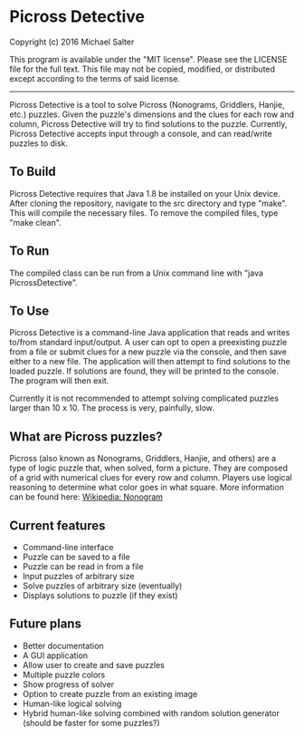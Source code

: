 # Picross Detective

Copyright (c) 2016 Michael Salter

This program is available under the "MIT license". Please see the LICENSE file for the full text.
This file may not be copied, modified, or distributed except according to the terms of said license.

- - -

Picross Detective is a tool to solve Picross (Nonograms, Griddlers, Hanjie, etc.) puzzles. Given the puzzle's dimensions and the clues for each row and column, Picross Detective will try to find solutions to the puzzle. Currently, Picross Detective accepts input through a console, and can read/write puzzles to disk.

## To Build
Picross Detective requires that Java 1.8 be installed on your Unix device.
After cloning the repository, navigate to the src directory and type "make". This will compile the necessary files. To remove the compiled files, type "make clean".

## To Run
The compiled class can be run from a Unix command line with "java PicrossDetective".

## To Use
Picross Detective is a command-line Java application that reads and writes to/from standard input/output. A user can opt to open a preexisting puzzle from a file or submit clues for a new puzzle via the console, and then save either to a new file. The application will then attempt to find solutions to the loaded puzzle. If solutions are found, they will be printed to the console. The program will then exit.

Currently it is not recommended to attempt solving complicated puzzles larger than 10 x 10. The process is very, painfully, slow.

## What are Picross puzzles?
Picross (also known as Nonograms, Griddlers, Hanjie, and others) are a type of logic puzzle that, when solved, form a picture. They are composed of a grid with numerical clues for every row and column. Players use logical reasoning to determine what color goes in what square. More information can be found here: [Wikipedia: Nonogram](https://en.wikipedia.org/wiki/Nonogram)

## Current features
* Command-line interface
* Puzzle can be saved to a file
* Puzzle can be read in from a file
* Input puzzles of arbitrary size
* Solve puzzles of arbitrary size (eventually)
* Displays solutions to puzzle (if they exist)

## Future plans
* Better documentation
* A GUI application
* Allow user to create and save puzzles
* Multiple puzzle colors
* Show progress of solver
* Option to create puzzle from an existing image
* Human-like logical solving
* Hybrid human-like solving combined with random solution generator (should be faster for some puzzles?)
